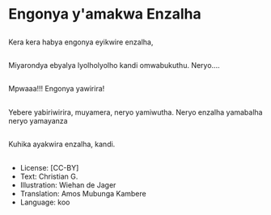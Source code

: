 # Engonya y'amakwa Enzalha

##
Kera kera habya engonya eyikwire enzalha,

##
Miyarondya ebyalya lyolholyolho kandi omwabukuthu. Neryo....

##
Mpwaaa!!! Engonya yawirira!

##
Yebere yabiriwirira, muyamera, neryo yamiwutha.  Neryo enzalha yamabalha neryo yamayanza

##
Kuhika ayakwira enzalha, kandi.

##
* License: [CC-BY]
* Text: Christian G.
* Illustration: Wiehan de Jager
* Translation: Amos Mubunga Kambere
* Language: koo
